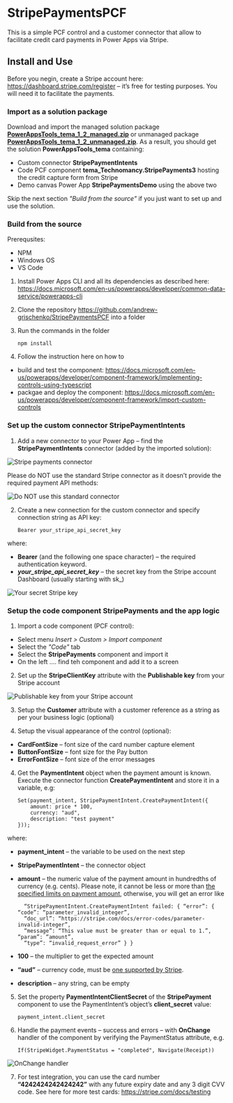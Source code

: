 # StripePaymentsPCF

This is a simple PCF control and a customer connector that allow to facilitate credit card payments in Power Apps via Stripe. 

## Install and Use

Before you negin, create a Stripe account here: https://dashboard.stripe.com/register – it’s free for testing purposes. You will need it to facilitate the payments.

### Import as a solution package

Download and import the managed solution package [**PowerAppsTools_tema_1_2_managed.zip**](/andrew-grischenko/StripePaymentsPCF/blob/master/build/PowerAppsTools_tema_1_2_managed.zip) or unmanaged package [**PowerAppsTools_tema_1_2_unmanaged.zip**](/andrew-grischenko/StripePaymentsPCF/blob/master/build/PowerAppsTools_tema_1_2_unmanaged.zip). As a result, you should get the solution **PowerAppsTools_tema** containing:
* Custom connector **StripePaymentIntents**  
* Code PCF component **tema_Technomancy.StripePayments3** hosting the credit capture form from Stripe
* Demo canvas Power App **StripePaymentsDemo** using the above two

Skip the next section *"Build from the source"* if you just want to set up and use the solution. 

### Build from the source

Prerequsites: 
* NPM 
* Windows OS
* VS Code

1. Install Power Apps CLI and all its dependencies as described here: https://docs.microsoft.com/en-us/powerapps/developer/common-data-service/powerapps-cli 
2. Clone the repository https://github.com/andrew-grischenko/StripePaymentsPCF into a folder
3. Run the commands in the folder 

       npm install 

4. Follow the instruction here on how to

* build and test the component: https://docs.microsoft.com/en-us/powerapps/developer/component-framework/implementing-controls-using-typescript 
* packgae and deploy the component: https://docs.microsoft.com/en-us/powerapps/developer/component-framework/import-custom-controls 


### Set up the custom connector StripePaymentIntents ###

1. Add a new connector to your Power App – find the **StripePaymentIntents** connector (added by the imported solution):

![Stripe payments connector](https://technomancy.com.au/wp-content/uploads/2020/03/Screen-Shot-2020-03-29-at-5.40.28-pm.png)

Please do NOT use the standard Stripe connector as it doesn’t provide the required payment API methods:

![Do NOT use this standard connector](https://technomancy.com.au/wp-content/uploads/2020/03/Screen-Shot-2020-03-29-at-5.40.41-pm.png)

2. Create a new connection for the custom connector and specify connection string as API key:

       Bearer your_stripe_api_secret_key

where:
* **Bearer** (and the following one space character) – the required authentication keyword.
* ***your_stripe_api_secret_key*** – the secret key from the Stripe account Dashboard (usually starting with sk_)

![Your secret Stripe key](https://technomancy.com.au/wp-content/uploads/2020/03/Screen-Shot-2020-03-29-at-5.31.42-pm-1024x179.png)

### Setup the code component StripePayments and the app logic ###

1. Import a code component (PCF control):

* Select menu *Insert > Custom > Import component*
* Select the *"Code"* tab
* Select the **StripePayments** component and import it
* On the left .... find teh component and add it to a screen

2. Set up the **StripeClientKey** attribute with the **Publishable key** from your Stripe account

![Publishable key from your Stripe account](https://technomancy.com.au/wp-content/uploads/2020/03/publishable-1024x182.png)

3. Setup the **Customer** attribute with a customer reference as a string as per your business logic (optional)

4. Setup the visual appearance of the control (optional):

* **CardFontSize** – font size of the card number capture element
* **ButtonFontSize** – font size for the Pay button
* **ErrorFontSize** – font size of the error messages

4. Get the **PaymentIntent** object when the payment amount is known. Execute the connector function **CreatePaymentIntent** and store it in a variable, e.g:

       Set(payment_intent, StripePaymentIntent.CreatePaymentIntent({ 
           amount: price * 100, 
           currency: "aud", 
           description: "test payment"
       }));
   
where:
* **payment_intent** – the variable to be used on the next step
* **StripePaymentIntent** – the connector object
* **amount** – the numeric value of the payment amount in hundredths of currency (e.g. cents). Please note, it cannot be less or more than [the specified limits on payment amount](https://stripe.com/docs/currencies#minimum-and-maximum-charge-amounts), otherwise, you will get an error like 

        “StripePaymentIntent.CreatePaymentIntent failed: { “error”: { “code”: “parameter_invalid_integer”,  
        “doc_url”: “https://stripe.com/docs/error-codes/parameter-invalid-integer”, 
        “message”: “This value must be greater than or equal to 1.”, “param”: “amount”, 
        “type”: “invalid_request_error” } }

* **100** – the multiplier to get the expected amount
* **“aud”** – currency code, must be [one supported by Stripe](https://stripe.com/docs/currencies).
* **description** – any string, can be empty

5. Set the property **PaymentIntentClientSecret** of the **StripePayment** component to use the PaymentIntent’s object’s **client_secret** value:

       payment_intent.client_secret

6. Handle the payment events – success and errors – with **OnChange** handler of the component by verifying the PaymentStatus attribute, e.g.

       If(StripeWidget.PaymentStatus = "completed", Navigate(Receipt)) 
       
![OnChange handler](https://technomancy.com.au/wp-content/uploads/2020/03/app-1024x522.png)

7. For test integration, you can use the card number **“4242424242424242”** with any future expiry date and any 3 digit CVV code. See here for more test cards: https://stripe.com/docs/testing
